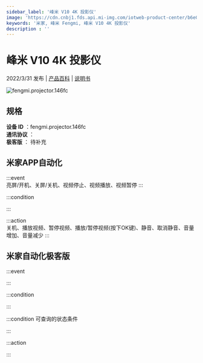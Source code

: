 ```yaml
---
sidebar_label: '峰米 V10 4K 投影仪'
image: 'https://cdn.cnbj1.fds.api.mi-img.com/iotweb-product-center/b6e0fe3820499e6bd8d9725113a42648_1643334284368.png?GalaxyAccessKeyId=AKVGLQWBOVIRQ3XLEW&Expires=9223372036854775807&Signature=/tlWNkpd7W2L5YLLfB6gT1NF+FU='
keywords: '米家, 峰米 Fengmi, 峰米 V10 4K 投影仪'
description : ''
---
```

# 峰米 V10 4K 投影仪

2022/3/31 发布 | [产品百科](https://home.mi.com/webapp/content/baike/product/index.html?model=fengmi.projector.146fc/) | [说明书](https://home.mi.com/views/introduction.html?model=fengmi.projector.146fc&region=cn)

![fengmi.projector.146fc](https://cdn.cnbj1.fds.api.mi-img.com/iotweb-product-center/b6e0fe3820499e6bd8d9725113a42648_1643334284368.png?GalaxyAccessKeyId=AKVGLQWBOVIRQ3XLEW&Expires=9223372036854775807&Signature=/tlWNkpd7W2L5YLLfB6gT1NF+FU=)

## 规格  
> 
**设备 ID** ：fengmi.projector.146fc  
**通讯协议** ：  
**极客版**  ： 待补充 


## 米家APP自动化  

:::event  
亮屏/开机、关屏/关机、视频停止、视频播放、视频暂停
:::

:::condition  

:::

:::action   
关机、播放视频、暂停视频、播放/暂停视频(按下OK键)、静音、取消静音、音量增加、音量减少
:::

## 米家自动化极客版  

:::event  

:::

:::condition  

:::

:::condition 可查询的状态条件  

:::

:::action  

:::

        

